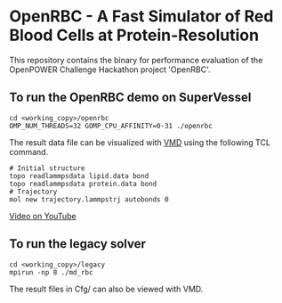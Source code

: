 # OpenRBC - A Fast Simulator of Red Blood Cells at Protein-Resolution

This repository contains the binary for performance evaluation of the OpenPOWER Challenge Hackathon project 'OpenRBC'.

## To run the OpenRBC demo on SuperVessel

```
cd <working_copy>/openrbc
OMP_NUM_THREADS=32 GOMP_CPU_AFFINITY=0-31 ./openrbc
```

The result data file can be visualized with [VMD](http://www.ks.uiuc.edu/Research/vmd/) using the following TCL command.

```
# Initial structure
topo readlammpsdata lipid.data bond
topo readlammpsdata protein.data bond
# Trajectory
mol new trajectory.lammpstrj autobonds 0
```

[Video on YouTube](https://youtu.be/ahhvixWfRpM)

## To run the legacy solver

```
cd <working_copy>/legacy
mpirun -np 8 ./md_rbc
```

The result files in Cfg/ can also be viewed with VMD.

